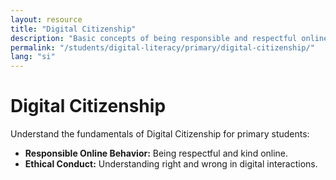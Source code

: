 ```yaml
---
layout: resource
title: "Digital Citizenship"
description: "Basic concepts of being responsible and respectful online, including etiquette and ethical behavior."
permalink: "/students/digital-literacy/primary/digital-citizenship/"
lang: "si"
---
```


# Digital Citizenship

Understand the fundamentals of Digital Citizenship for primary students:

- **Responsible Online Behavior:** Being respectful and kind online.
- **Ethical Conduct:** Understanding right and wrong in digital interactions.
